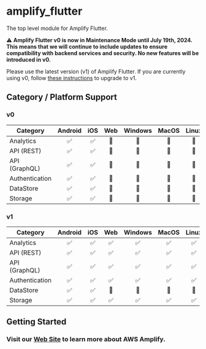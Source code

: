# amplify_flutter

The top level module for Amplify Flutter.

⚠️ **Amplify Flutter v0 is now in Maintenance Mode until July 19th, 2024. This means that we will continue to include updates to ensure compatibility with backend services and security. No new features will be introduced in v0.**

Please use the latest version (v1) of Amplify Flutter. If you are currently using v0, follow [these instructions](https://docs.amplify.aws/lib/project-setup/upgrade-guide/q/platform/flutter/) to upgrade to v1.

## Category / Platform Support

### v0

| Category       | Android | iOS | Web | Windows | MacOS | Linux |
| -------------- | :-----: | :-: | :-: | :-----: | :---: | :---: |
| Analytics      |   ✅    | ✅  | 🔴  |   🔴    |  🔴   |  🔴   |
| API (REST)     |   ✅    | ✅  | 🔴  |   🔴    |  🔴   |  🔴   |
| API (GraphQL)  |   ✅    | ✅  | 🔴  |   🔴    |  🔴   |  🔴   |
| Authentication |   ✅    | ✅  | 🔴  |   🔴    |  🔴   |  🔴   |
| DataStore      |   ✅    | ✅  | 🔴  |   🔴    |  🔴   |  🔴   |
| Storage        |   ✅    | ✅  | 🔴  |   🔴    |  🔴   |  🔴   |

### v1

| Category       | Android | iOS | Web | Windows | MacOS | Linux |
| -------------- | :-----: | :-: | :-: | :-----: | :---: | :---: |
| Analytics      |   ✅    | ✅  | ✅  |   ✅    |  ✅   |  ✅   |
| API (REST)     |   ✅    | ✅  | ✅  |   ✅    |  ✅   |  ✅   |
| API (GraphQL)  |   ✅    | ✅  | ✅  |   ✅    |  ✅   |  ✅   |
| Authentication |   ✅    | ✅  | ✅  |   ✅    |  ✅   |  ✅   |
| DataStore      |   ✅    | ✅  | 🔴  |   🔴    |  🔴   |  🔴   |
| Storage        |   ✅    | ✅  | ✅  |   ✅    |  ✅   |  ✅   |

## Getting Started

### Visit our [Web Site](https://docs.amplify.aws/) to learn more about AWS Amplify.
